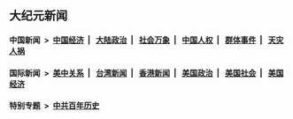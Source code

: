 ## 大纪元新闻

#### 中国新闻 &nbsp;>&nbsp; [中国经济](indexes/ncid283/README.md?01130445) &nbsp;| &nbsp; [大陆政治](indexes/ncid277/README.md?01130445) &nbsp;| &nbsp; [社会万象](indexes/ncid282/README.md?01130445) &nbsp;| &nbsp; [中国人权](indexes/ncid278/README.md?01130445) &nbsp;| &nbsp; [群体事件](indexes/ncid279/README.md?01130445) &nbsp;| &nbsp; [天灾人祸](indexes/ncid280/README.md?01130445)

#### 国际新闻 &nbsp;>&nbsp; [美中关系](indexes/nf1412576/README.md?01130445) &nbsp;| &nbsp; [台湾新闻](indexes/ncid1349361/README.md?01130445) &nbsp;| &nbsp; [香港新闻](indexes/ncid1349362/README.md?01130445) &nbsp;| &nbsp; [美国政治](indexes/ncid1078159/README.md?01130445) &nbsp;| &nbsp; [美国社会](indexes/ncid1078160/README.md?01130445) &nbsp;| &nbsp; [美国经济](indexes/ncid1078158/README.md?01130445)

#### 特别专题 &nbsp;>&nbsp; [中共百年历史](https://github.com/epoch-news/epoch-special/blob/master/README.md?01130445)  
